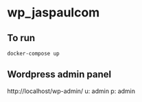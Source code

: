 # wp_jaspaulcom

## To run

`docker-compose up`

## Wordpress admin panel

http://localhost/wp-admin/
u: admin
p: admin

